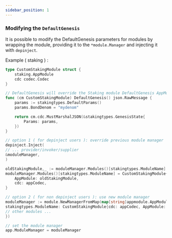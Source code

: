 ```yaml
---
sidebar_position: 1
---
```



### Modifying the `DefaultGenesis`

It is possible to modify the DefaultGenesis parameters for modules by wrapping the module, providing it to the `*module.Manager` and injecting it with `depinject`.


Example ( staking ) :

```go
type CustomStakingModule struct {
    staking.AppModule
    cdc codec.Codec
}

// DefaultGenesis will override the Staking module DefaultGenesis AppModuleBasic method.
func (cm CustomStakingModule) DefaultGenesis() json.RawMessage {
    params := stakingtypes.DefaultParams()
    params.BondDenom = "mydenom"

    return cm.cdc.MustMarshalJSON(&stakingtypes.GenesisState{
        Params: params,
    })
}

// option 1 ( for depinject users ): override previous module manager
depinject.Inject(
// ... provider/invoker/supplier
&moduleManager,
)

oldStakingModule,_ := moduleManager.Modules()[stakingtypes.ModuleName].(staking.AppModule)
moduleManager.Modules()[stakingtypes.ModuleName] = CustomStakingModule{
	AppModule: oldStakingModule,
	cdc: appCodec,
}

// option 2 ( for non depinject users ): use new module manager
moduleManager := module.NewManagerFromMap(map[string]appmodule.AppModule{
stakingtypes.ModuleName: CustomStakingModule{cdc: appCodec, AppModule: staking.NewAppModule(...)},
// other modules ...
})

// set the module manager
app.ModuleManager = moduleManager
```
